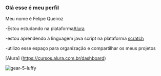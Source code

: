 ### Olá esse é meu perfil

Meu nome é Felipe Queiroz

-Estou estudando na plataforma[Alura](https://cursos.alura.com.br/dashboard)

-estou aprendendo a linguagem java script na plataforma [scratch](https://scratch.mit.edu/)

-utilizo esse espaço para organização e compartilhar os meus projetos






[Alura] (https://cursos.alura.com.br/dashboard)


![gear-5-luffy](https://github.com/FelipeQueiroz010/FELIPEQUEIROZ/assets/159948827/664984e8-8dfb-4419-923a-6ba56ec61997)

